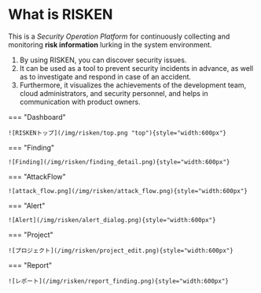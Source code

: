 # What is RISKEN

This is a _Security Operation Platform_ for continuously collecting and monitoring **risk information** lurking in the system environment.

1. By using RISKEN, you can discover security issues.
2. It can be used as a tool to prevent security incidents in advance, as well as to investigate and respond in case of an accident.
3. Furthermore, it visualizes the achievements of the development team, cloud administrators, and security personnel, and helps in communication with product owners.


=== "Dashboard"

    ![RISKENトップ](/img/risken/top.png "top"){style="width:600px"}

=== "Finding"

    ![Finding](/img/risken/finding_detail.png){style="width:600px"}

=== "AttackFlow"

    ![attack_flow.png](/img/risken/attack_flow.png){style="width:600px"}

=== "Alert"

    ![Alert](/img/risken/alert_dialog.png){style="width:600px"}

=== "Project"

    ![プロジェクト](/img/risken/project_edit.png){style="width:600px"}

=== "Report"

    ![レポート](/img/risken/report_finding.png){style="width:600px"}


